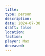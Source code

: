 ```yaml
---
title: 
type: person
description: 
date: 2024-07-30
draft: false
location: 
faction: 
player: Max
deceased:
---
```

